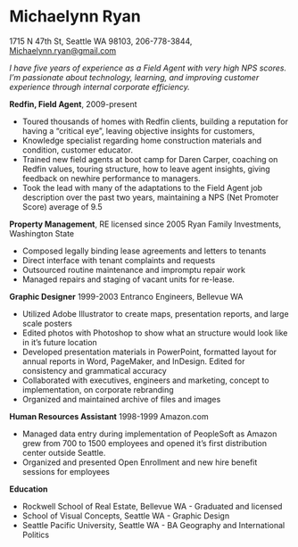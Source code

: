 
# Michaelynn Ryan
1715 N 47th St, Seattle WA 98103, 206-778-3844, Michaelynn.ryan@gmail.com

*I have five years of experience as a Field Agent with very high NPS scores. I’m passionate about technology, learning,  and improving customer experience through internal corporate efficiency.*      

__Redfin, Field Agent__, 2009-present
* Toured thousands of homes with Redfin clients, building a reputation for having a “critical eye”, leaving objective insights for customers, 
* Knowledge specialist regarding home construction materials and condition, customer educator.
* Trained new field agents at boot camp for Daren Carper, coaching on Redfin values, touring structure, how to leave agent insights, giving feedback on newhire performance to managers.
* Took the lead with many of the adaptations to the Field Agent job description over the past two years, maintaining a NPS (Net Promoter Score) average of 9.5 

__Property Management__, RE licensed since 2005
Ryan Family Investments, Washington State
* Composed legally binding lease agreements and letters to tenants
* Direct interface with tenant complaints and requests
* Outsourced routine maintenance and impromptu repair work
* Managed repairs and staging of vacant units for re-lease.

__Graphic Designer__  1999-2003
Entranco Engineers, Bellevue WA
* Utilized Adobe Illustrator to create maps, presentation reports, and large scale posters
* Edited photos with Photoshop to show what an structure would look like in it’s future location
* Developed presentation materials in PowerPoint, formatted layout for annual reports in Word, PageMaker, and InDesign. Edited for consistency and grammatical accuracy
* Collaborated with executives, engineers and marketing, concept to implementation, on corporate rebranding
* Organized and maintained archive of files and images

__Human Resources Assistant__ 1998-1999
Amazon.com
* Managed data entry during implementation of PeopleSoft as Amazon grew from 700 to 1500 employees and opened it’s first distribution center outside Seattle.
* Organized and presented Open Enrollment and new hire benefit sessions for employees

__Education__
* Rockwell School of Real Estate, Bellevue WA  -  Graduated and licensed
* School of Visual Concepts, Seattle WA  -  Graphic Design
* Seattle Pacific University, Seattle WA  -  BA Geography and International Politics



